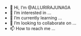 - 👋 Hi, I’m @ALLURIRAJUNAGA
- 👀 I’m interested in ...
- 🌱 I’m currently learning ...
- 💞️ I’m looking to collaborate on ...
- 📫 How to reach me ...

<!---
ALLURIRAJUNAGA/ALLURIRAJUNAGA is a ✨ special ✨ repository because its `README.md` (this file) appears on your GitHub profile.
You can click the Preview link to take a look at your changes.
--->
